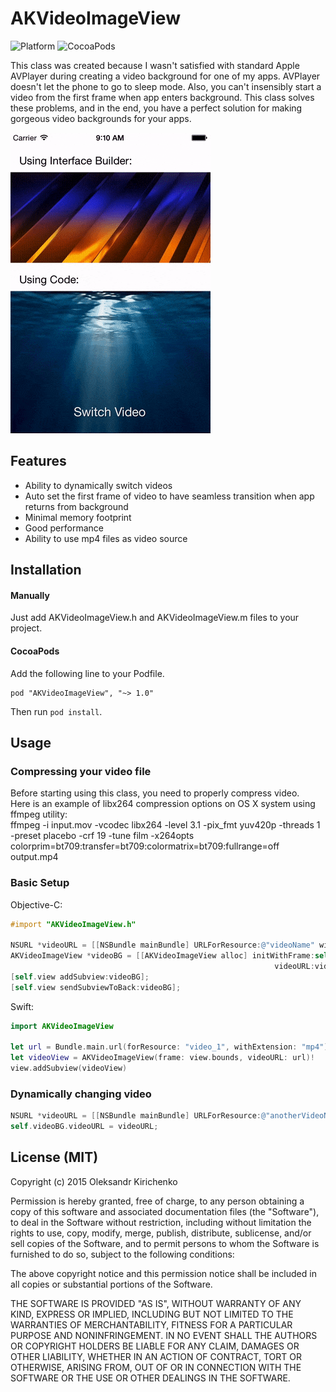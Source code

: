 # AKVideoImageView
![Platform](https://img.shields.io/cocoapods/p/AKVideoImageView.svg)
![CocoaPods](https://img.shields.io/cocoapods/l/AKVideoImageView.svg)

This class was created because I wasn't satisfied with standard Apple AVPlayer during creating a video background for one of my apps. AVPlayer doesn't let the phone to go to sleep mode. Also, you can't insensibly start a video from the first frame when app enters background. This class solves these problems, and in the end, you have a perfect solution for making gorgeous video backgrounds for your apps.

![AKVideoImageView Example](Resources/example.gif)

## Features

- Ability to dynamically switch videos
- Auto set the first frame of video to have seamless transition when app returns from background
- Minimal memory footprint
- Good performance
- Ability to use mp4 files as video source


## Installation

#### Manually
Just add AKVideoImageView.h and AKVideoImageView.m files to your project.

#### CocoaPods
Add the following line to your Podfile.

```
pod "AKVideoImageView", "~> 1.0"
```

Then run `pod install`.

## Usage

### Compressing your video file
Before starting using this class, you need to properly compress video.<br /> Here is an example of libx264 compression options on OS X system using ffmpeg utility:
<br />ffmpeg -i input.mov -vcodec libx264 -level 3.1 -pix_fmt yuv420p -threads 1 -preset placebo -crf 19 -tune film -x264opts colorprim=bt709:transfer=bt709:colormatrix=bt709:fullrange=off output.mp4

### Basic Setup

Objective-C:<br />
```objective-c
#import "AKVideoImageView.h"

NSURL *videoURL = [[NSBundle mainBundle] URLForResource:@"videoName" withExtension:@"mp4"];
AKVideoImageView *videoBG = [[AKVideoImageView alloc] initWithFrame:self.view.bounds
                                                           videoURL:videoURL];
[self.view addSubview:videoBG];
[self.view sendSubviewToBack:videoBG];
```

Swift:<br />
```swift
import AKVideoImageView

let url = Bundle.main.url(forResource: "video_1", withExtension: "mp4")!
let videoView = AKVideoImageView(frame: view.bounds, videoURL: url)!
view.addSubview(videoView)
```

### Dynamically changing video

```objective-c
NSURL *videoURL = [[NSBundle mainBundle] URLForResource:@"anotherVideoName" withExtension:@"mp4"];
self.videoBG.videoURL = videoURL;
```


## License (MIT)

Copyright (c) 2015 Oleksandr Kirichenko

Permission is hereby granted, free of charge, to any person obtaining a copy of this software and associated documentation files (the "Software"), to deal in the Software without restriction, including without limitation the rights to use, copy, modify, merge, publish, distribute, sublicense, and/or sell copies of the Software, and to permit persons to whom the Software is furnished to do so, subject to the following conditions:

The above copyright notice and this permission notice shall be included in all copies or substantial portions of the Software.

THE SOFTWARE IS PROVIDED "AS IS", WITHOUT WARRANTY OF ANY KIND, EXPRESS OR IMPLIED, INCLUDING BUT NOT LIMITED TO THE WARRANTIES OF MERCHANTABILITY, FITNESS FOR A PARTICULAR PURPOSE AND NONINFRINGEMENT. IN NO EVENT SHALL THE AUTHORS OR COPYRIGHT HOLDERS BE LIABLE FOR ANY CLAIM, DAMAGES OR OTHER LIABILITY, WHETHER IN AN ACTION OF CONTRACT, TORT OR OTHERWISE, ARISING FROM, OUT OF OR IN CONNECTION WITH THE SOFTWARE OR THE USE OR OTHER DEALINGS IN THE SOFTWARE.
